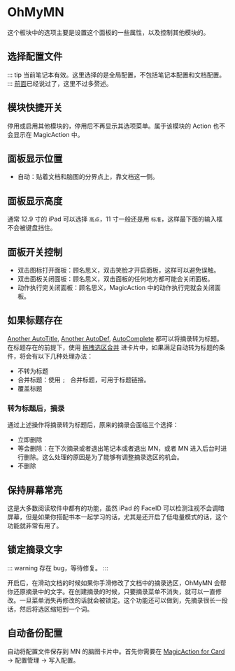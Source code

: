 # OhMyMN

这个板块中的选项主要是设置这个面板的一些属性，以及控制其他模块的。

## 选择配置文件

::: tip
当前笔记本有效。这里选择的是全局配置，不包括笔记本配置和文档配置。
:::
[前面](../profile.md)已经说过了，这里不过多赘述。

## 模块快捷开关

停用或启用其他模块的，停用后不再显示其选项菜单。属于该模块的 Action 也不会显示在 MagicAction 中。

## 面板显示位置

- 自动：贴着文档和脑图的分界点上，靠文档这一侧。

## 面板显示高度

通常 12.9 寸的 iPad 可以选择 `高点`，11 寸一般还是用 `标准`，这样最下面的输入框不会被键盘挡住。

## 面板开关控制

- 双击图标打开面板：顾名思义，双击笑脸才开启面板，这样可以避免误触。
- 双击面板关闭面板：顾名思义，双击面板的任何地方都可能会关闭面板。
- 动作执行完关闭面板：顾名思义，MagicAction 中的动作执行完就会关闭面板。

## 如果标题存在

[Another AutoTitle](./anotherautotitle.md), [Another AutoDef](./anotherautodef.md), [AutoComplete](./autocomplete.md) 都可以将摘录转为标题。在标题存在的前提下，使用 [拖拽选区合并](../tips.md#拖拽合并) 进卡片中，如果满足自动转为标题的条件，将会有以下几种处理办法：

- 不转为标题
- 合并标题：使用 `; ` 合并标题，可用于标题链接。
- 覆盖标题

### 转为标题后，摘录

通过上述操作将摘录转为标题后，原来的摘录会面临三个选择：

- 立即删除
- 等会删除：在下次摘录或者退出笔记本或者退出 MN，或者 MN 进入后台时进行删除。这么处理的原因是为了能够有调整摘录选区的机会。
- 不删除

## 保持屏幕常亮

这是大多数阅读软件中都有的功能，虽然 iPad 的 FaceID 可以检测注视不会调暗屏幕，但是如果你搭配书本一起学习的话，尤其是还开启了低电量模式的话，这个功能就非常有用了。

## 锁定摘录文字

::: warning
存在 bug，等待修复。
:::

开启后，在滑动文档的时候如果你手滑修改了文档中的摘录选区，OhMyMN 会帮你还原摘录中的文字。在创建摘录的时候，只要摘录菜单不消失，就可以一直修改。一旦菜单消失再修改的话就会被锁定。这个功能还可以做到，先摘录很长一段话，然后将选区缩短到一个词。

## 自动备份配置

自动将配置文件保存到 MN 的脑图卡片中。首先你需要在 [MagicAction for Card](magicaction4card.md) -> 配置管理 -> 写入配置。

